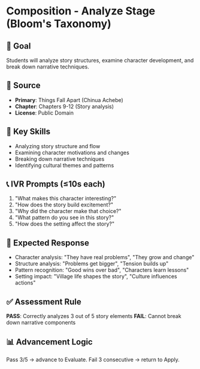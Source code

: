 # Composition - Analyze Stage (Bloom's Taxonomy)

## 🎯 Goal
Students will analyze story structures, examine character development, and break down narrative techniques.

## 📖 Source
- **Primary**: Things Fall Apart (Chinua Achebe)
- **Chapter**: Chapters 9-12 (Story analysis)
- **License**: Public Domain

## 🧩 Key Skills
- Analyzing story structure and flow
- Examining character motivations and changes
- Breaking down narrative techniques
- Identifying cultural themes and patterns

## 📞 IVR Prompts (≤10s each)
1. "What makes this character interesting?"
2. "How does the story build excitement?"
3. "Why did the character make that choice?"
4. "What pattern do you see in this story?"
5. "How does the setting affect the story?"

## 🎤 Expected Response
- Character analysis: "They have real problems", "They grow and change"
- Structure analysis: "Problems get bigger", "Tension builds up"
- Pattern recognition: "Good wins over bad", "Characters learn lessons"
- Setting impact: "Village life shapes the story", "Culture influences actions"

## ✅ Assessment Rule
**PASS**: Correctly analyzes 3 out of 5 story elements
**FAIL**: Cannot break down narrative components

## 📊 Advancement Logic
Pass 3/5 → advance to Evaluate. Fail 3 consecutive → return to Apply.
